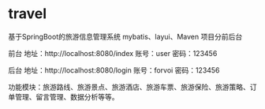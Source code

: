 # travel
基于SpringBoot的旅游信息管理系统
mybatis、layui、Maven
项目分前后台

前台
地址：http://localhost:8080/index
账号：user  密码：123456

后台
地址：http://localhost:8080/login
账号：forvoi  密码：123456

功能模块：旅游路线、旅游景点、旅游酒店、旅游车票、旅游保险、旅游策略、订单管理、留言管理、数据分析等等。